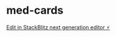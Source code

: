 # med-cards

[Edit in StackBlitz next generation editor ⚡️](https://stackblitz.com/~/github.com/aemara/med-cards)